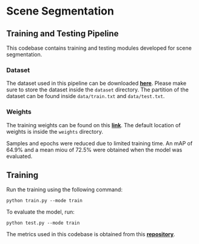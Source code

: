 # Scene Segmentation

## Training and Testing Pipeline

This codebase contains training and testing modules developed for scene segmentation.

### Dataset

The dataset used in this pipeline can be downloaded **[here](https://drive.google.com/file/d/1oZSOkd4lFmbY205VKQ9aPv1Hz3T_-N6e/view?usp=sharing)**. Please make sure to store the dataset inside the `dataset` directory. The partition of the dataset can be found inside `data/train.txt` and `data/test.txt`.

### Weights

The training weights can be found on this **[link](https://drive.google.com/file/d/1McWdxLLLfpsK8O-wg3O95ygcFM0MI0l2/view?usp=sharing)**. The default location of weights is inside the `weights` directory. 

Samples and epochs were reduced due to limited training time. An mAP of 64.9% and a mean miou of 72.5% were obtained when the model was evaluated.

## Training

Run the training using the following command:

```
python train.py --mode train
```

To evaluate the model, run:

```
python test.py --mode train
```

The metrics used in this codebase is obtained from this **[repository](https://github.com/eluv-io/elv-ml-challenge)**.
